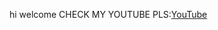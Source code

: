 hi welcome CHECK MY YOUTUBE PLS:[YouTube](https://www.youtube.com/channel/UCQhr05sumqjmDnFEOFSfXPA)
